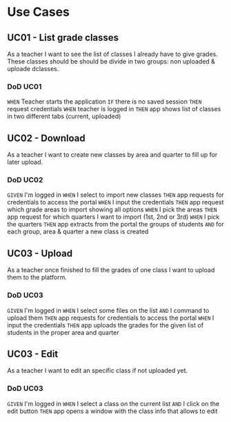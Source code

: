 # Use Cases

## UC01 - List grade classes

As a teacher I want to see the list of classes I already have to give grades.
These classes should be should be divide in two groups: non uploaded & uploade dclasses.

### DoD UC01

`WHEN` Teacher starts the application
`IF` there is no saved session `THEN` request credentials
`WHEN` teacher is logged in
`THEN` app shows list of classes in two different tabs (current, uploaded)

## UC02 - Download

As a teacher I want to create new classes by area and quarter to fill up for later upload.

### DoD UC02

`GIVEN` I'm logged in
`WHEN` I select to import new classes
`THEN` app requests for credentials to access the portal
`WHEN` I input the credentials
`THEN` app request which grade areas to import showing all options
`WHEN` I pick the areas
`THEN` app request for which quarters I want to import (1st, 2nd or 3rd)
`WHEN` I pick the quarters
`THEN` app extracts from the portal the groups of students
`AND` for each group, area & quarter a new class is created

## UC03 - Upload

As a teacher once finished to fill the grades of one class I want to upload them
to the platform.

### DoD UC03

`GIVEN` I'm logged in
`WHEN` I select some files on the list
`AND` I command to upload them
`THEN` app requests for credentials to access the portal
`WHEN` I input the credentials
`THEN` app uploads the grades for the given list of students in the proper area and quarter

## UC03 - Edit

As a teacher I want to edit an specific class if not uploaded yet.

### DoD UC03

`GIVEN` I'm logged in
`WHEN` I select a class on the current list
`AND` I click on the edit button
`THEN` app opens a window with the class info that allows to edit
